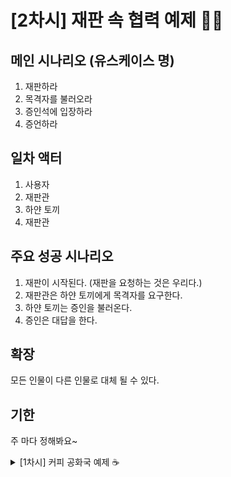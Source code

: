# [2차시] 재판 속 협력 예제 🧑‍⚖️

## 메인 시나리오 (유스케이스 명)
1. 재판하라
2. 목격자를 불러오라
3. 증인석에 입장하라
4. 증언하라

## 일차 액터
1. 사용자
2. 재판관
3. 하얀 토끼
4. 재판관

## 주요 성공 시나리오
1. 재판이 시작된다. (재판을 요청하는 것은 우리다.)
2. 재판관은 하얀 토끼에게 목격자를 요구한다.
3. 하얀 토끼는 증인을 불러온다.
4. 증인은 대답을 한다.

## 확장
모든 인물이 다른 인물로 대체 될 수 있다.

## 기한
주 마다 정해봐요~



<details>
<summary> [1차시] 커피 공화국 예제 ☕️</summary>
<div markdown="1">

## 메인 시나리오
1. Customer가 Cashier에게 커피를 주문한다.
2. Cashier는 Manager에게 주문 내역을 전달한다.
3. Manager는 커피를 제조할 Barista를 선택한다.
4. Barista는 커피를 만든다.
5. Manager는 커피가 완성되면 Customer에게 전달한다.

## 세부 사항
1. Customer은 2명 이상이다. (주문하고 싶은 메뉴 이름과 현재 가진 돈이 얼마인지를 알고 있어야 한다.)
2. Cashier는 1명이다.
3. Barista는 2명 이상이다.
4. Manager는 1명이다.
5. Only *Coffee* 만 가능 (차? 샌드위치? 안됨)
6. 메뉴판에는 각 음료의 이름과 가격이 제공되어야 한다.

## 일정
- 3월 27일까지 해보자!
- 3월 20일에는 중간 공유를 해보자

</div>
</details>
